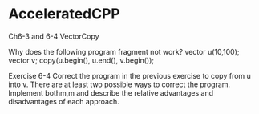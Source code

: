 # AcceleratedCPP
Ch6-3 and 6-4
VectorCopy

Why does the following program fragment not work? 
vector<int> u(10,100);
vector<int> v;
copy(u.begin(), u.end(), v.begin()); 

Exercise 6-4
Correct the program in the previous exercise to copy from u into v. There are at least two possible ways to correct the program. 
Implement bothm,m and describe the relative advantages and disadvantages of each approach. 
